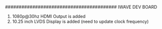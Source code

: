 #########################################
IWAVE DEV BOARD

1. 1080p@30hz HDMI Output is added
2. 10.25 inch LVDS Display is added (need to update clock frequency)
